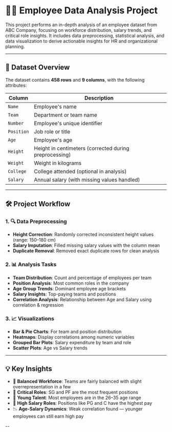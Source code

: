 # 🧑‍💼 Employee Data Analysis Project

This project performs an in-depth analysis of an employee dataset from ABC Company, focusing on workforce distribution, salary trends, and critical role insights. It includes data preprocessing, statistical analysis, and data visualization to derive actionable insights for HR and organizational planning.

---

## 📂 Dataset Overview

The dataset contains **458 rows** and **9 columns**, with the following attributes:

| Column   | Description |
|----------|-------------|
| `Name`   | Employee's name |
| `Team`   | Department or team name |
| `Number` | Employee's unique identifier |
| `Position` | Job role or title |
| `Age`    | Employee's age |
| `Height` | Height in centimeters (corrected during preprocessing) |
| `Weight` | Weight in kilograms |
| `College` | College attended (optional in analysis) |
| `Salary` | Annual salary (with missing values handled) |

---

## 🛠️ Project Workflow

### 1. 🔍 Data Preprocessing
- **Height Correction**: Randomly corrected inconsistent height values (range: 150–180 cm)
- **Salary Imputation**: Filled missing salary values with the column mean
- **Duplicate Removal**: Removed exact duplicate rows for clean analysis

### 2. 📊 Analysis Tasks
- **Team Distribution**: Count and percentage of employees per team
- **Position Analysis**: Most common roles in the company
- **Age Group Trends**: Dominant employee age brackets
- **Salary Insights**: Top-paying teams and positions
- **Correlation Analysis**: Relationship between Age and Salary using correlation & regression

### 3. 📈 Visualizations
- **Bar & Pie Charts**: For team and position distribution
- **Heatmaps**: Display correlations among numeric variables
- **Grouped Bar Plots**: Salary expenditure by team and role
- **Scatter Plots**: Age vs Salary trends

---

## 💡 Key Insights

- 🔄 **Balanced Workforce**: Teams are fairly balanced with slight overrepresentation in a few
- 🧠 **Critical Roles**: SG and PF are the most frequent positions
- 🧒 **Young Talent**: Most employees are in the 26–35 age range
- 💸 **High Salary Roles**: Positions like PG and C have the highest pay
- 📉 **Age-Salary Dynamics**: Weak correlation found — younger employees can still earn high pay

--
